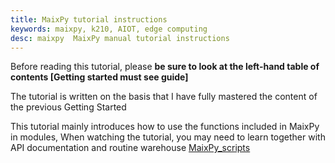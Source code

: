 ```yaml
---
title: MaixPy tutorial instructions
keywords: maixpy, k210, AIOT, edge computing
desc: maixpy  MaixPy manual tutorial instructions
---
```



Before reading this tutorial, please **be sure to look at the left-hand table of contents [Getting started must see guide]**

The tutorial is written on the basis that I have fully mastered the content of the previous Getting Started


This tutorial mainly introduces how to use the functions included in MaixPy in modules,
When watching the tutorial, you may need to learn together with API documentation and routine warehouse [MaixPy_scripts](https://github.com/sipeed/maixpy_scripts)
